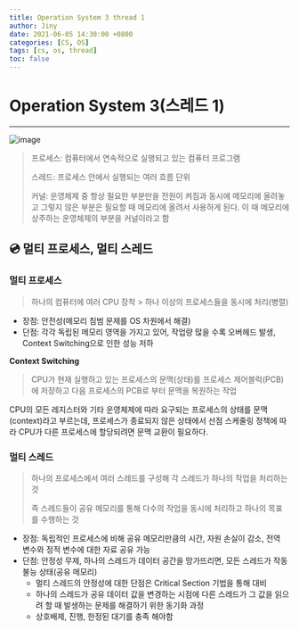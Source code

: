 ```yaml
---
title: Operation System 3 thread 1
author: Jiny
date: 2021-06-05 14:30:00 +0800
categories: [CS, OS]
tags: [cs, os, thread]
toc: false
---
```

 
# Operation System 3(스레드 1)
___

![image](https://gmlwjd9405.github.io/images/os-process-and-thread/thread.png)

> 프로세스: 컴퓨터에서 연속적으로 실행되고 있는 컴퓨터 프로그램
> 
> 스레드: 프로세스 안에서 실행되는 여러 흐름 단위
>
> 커널: 운영체제 중 항상 필요한 부분만을 전원이 켜짐과 동시에 메모리에 올려놓고 그렇지 않은 부분은 필요할 때 메모리에 올려서 사용하게 된다. 이 때 메모리에 상주하는 운영체제의 부분을 커널이라고 함

## 💿 **멀티 프로세스, 멀티 스레드**

### **멀티 프로세스**

> 하나의 컴퓨터에 여러 CPU 장착 > 하나 이상의 프로세스들을 동시에 처리(병렬)

- 장점: 안전성(메모리 침범 문제를 OS 차원에서 해결)
- 단점: 각각 독립된 메모리 영역을 가지고 있어, 작업량 많을 수록 오버헤드 발생, Context Switching으로 인한 성능 저하

**Context Switching**

> CPU가 현재 실행하고 있는 프로세스의 문맥(상태)를 프로세스 제어블럭(PCB)에 저장하고 다음 프로세스의 PCB로 부터 문맥을 복원하는 작업

CPU의 모든 레지스터와 기타 운영체제에 따라 요구되는 프로세스의 상태를 문맥(context)라고 부르는데, 프로세스가 종료되지 않은 상태에서 선점 스케줄링 정책에 따라 CPU가 다른 프로세스에 할당되려면 문맥 교환이 필요하다.

### **멀티 스레드**

> 하나의 프로세스에서 여러 스레드를 구성해 각 스레드가 하나의 작업을 처리하는 것
> 
> 즉 스레드들이 공유 메모리를 통해 다수의 작업을 동시에 처리하고 하나의 목표를 수행하는 것

- 장점: 독립적인 프로세스에 비해 공유 메모리만큼의 시간, 자원 손실이 감소, 전역 변수와 정적 변수에 대한 자료 공유 가능
- 단점: 안정성 무제, 하나의 스레드가 데이터 공간을 망가뜨리면, 모든 스레드가 작동 불능 상태(공유 메모리)
  - 멀티 스레드의 안정성에 대한 단점은 Critical Section 기법을 통해 대비
  - 하나의 스레드가 공유 데이터 값을 변경하는 시점에 다른 스레드가 그 값을 읽으려 할 때 발생하는 문제를 해결하기 위한 동기화 과정
  - 상호배제, 진행, 한정된 대기를 충족 해야함